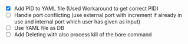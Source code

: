- [x] Add PID to YAML file (Used Workaround to get correct PID)
- [ ] Handle port conflicting (use external port with increment if already in use and internal port which user has given as input)
- [ ] Use YAML file as DB
- [ ] Add Deleting with also process kill of the bore command
